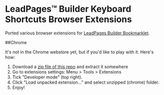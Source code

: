# LeadPages&trade; Builder Keyboard Shortcuts Browser Extensions

Ported various browser extensions for [LeadPages Builder Bookmarklet](https://github.com/LeadPages/LeadPagesBuilderBookmarklet).

##Chrome

It's not in the Chrome webstore yet, but if you'd like to play with it. Here's how:

1. Download a [zip file of this repo](https://github.com/LeadPages/LeadPagesBuilderKeyBinder-BrowserExtensions/archive/master.zip) and extract it somewhere
2. Go to extensions settings: Menu > Tools > Extensions
3. Tick "Developer mode" (top right).
6. Click "Load unpacked extension..." and select unzipped (chrome) folder.
7. Enjoy!